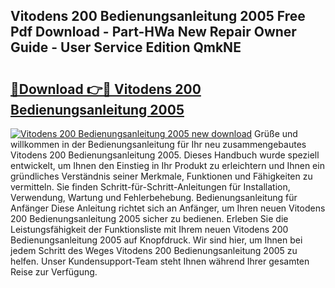 ## Vitodens 200 Bedienungsanleitung 2005 Free Pdf Download - Part-HWa New Repair Owner Guide - User Service Edition QmkNE

# <h2><a href="http://df5gpb1.blite.top/?on=Vitodens+200+Bedienungsanleitung+2005">🔗Download 👉🔴 Vitodens 200 Bedienungsanleitung 2005</a></h2>

[![Vitodens 200 Bedienungsanleitung 2005 new download](https://i.imgur.com/lujVjoI.png)](http://df5gpb1.blite.top/?on=Vitodens+200+Bedienungsanleitung+2005)
Grüße und willkommen in der Bedienungsanleitung für Ihr neu zusammengebautes Vitodens 200 Bedienungsanleitung 2005. Dieses Handbuch wurde speziell entwickelt, um Ihnen den Einstieg in Ihr Produkt zu erleichtern und Ihnen ein gründliches Verständnis seiner Merkmale, Funktionen und Fähigkeiten zu vermitteln. Sie finden Schritt-für-Schritt-Anleitungen für Installation, Verwendung, Wartung und Fehlerbehebung. Bedienungsanleitung für Anfänger Diese Anleitung richtet sich an Anfänger, um Ihren neuen Vitodens 200 Bedienungsanleitung 2005 sicher zu bedienen. Erleben Sie die Leistungsfähigkeit der Funktionsliste mit Ihrem neuen Vitodens 200 Bedienungsanleitung 2005 auf Knopfdruck. Wir sind hier, um Ihnen bei jedem Schritt des Weges Vitodens 200 Bedienungsanleitung 2005 zu helfen. Unser Kundensupport-Team steht Ihnen während Ihrer gesamten Reise zur Verfügung.
